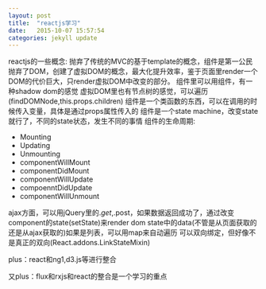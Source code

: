 ```yaml
---
layout: post
title:  "reactjs学习"
date:   2015-10-07 15:57:54
categories: jekyll update
---
```

reactjs的一些概念:
抛弃了传统的MVC的基于template的概念，组件是第一公民
抛弃了DOM，创建了虚拟DOM的概念，最大化提升效率，鉴于页面里render一个DOM的代价巨大，只render虚拟DOM中改变的部分。
组件里可以用组件，有一种shadow dom的感觉
虚拟DOM里也有节点树的感觉，可以遍历(findDOMNode,this.props.children)
组件是一个类函数的东西，可以在调用的时候传入变量，具体是通过props属性传入的
组件是一个state machine，改变state就行了，不同的state状态，发生不同的事情
组件的生命周期:

- Mounting 
- Updating
- Unmounting
- componentWillMount
- componentDidMount
- componentWillUpdate
- compoenntDidUpdate
- componentWillUnmount

ajax方面，可以用jQuery里的$.get,$.post，如果数据返回成功了，通过改变component的state(setState)来render dom
state中的data(不管是从页面获取的还是从ajax获取的)如果是列表，可以用map来自动遍历
 可以双向绑定，但好像不是真正的双向(React.addons.LinkStateMixin)

 plus：react和ng1,d3.js等进行整合

 又plus：flux和rxjs和react的整合是一个学习的重点